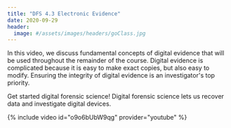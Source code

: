 ```yaml
---
title: "DFS 4.3 Electronic Evidence"
date: 2020-09-29
header:
  image: #/assets/images/headers/goClass.jpg
---
```


In this video, we discuss fundamental concepts of digital evidence that will be used throughout the remainder of the course. Digital evidence is complicated because it is easy to make exact copies, but also easy to modify. Ensuring the integrity of digital evidence is an investigator's top priority.

Get started digital forensic science! Digital forensic science lets us recover data and investigate digital devices.

{% include video id="o9o6bUbW9qg" provider="youtube" %}